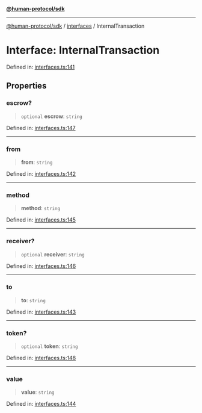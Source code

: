[**@human-protocol/sdk**](../../README.md)

***

[@human-protocol/sdk](../../modules.md) / [interfaces](../README.md) / InternalTransaction

# Interface: InternalTransaction

Defined in: [interfaces.ts:141](https://github.com/humanprotocol/human-protocol/blob/890e8aa80cd5bbbfe3a95428dff3a4f25dbb5c8b/packages/sdk/typescript/human-protocol-sdk/src/interfaces.ts#L141)

## Properties

### escrow?

> `optional` **escrow**: `string`

Defined in: [interfaces.ts:147](https://github.com/humanprotocol/human-protocol/blob/890e8aa80cd5bbbfe3a95428dff3a4f25dbb5c8b/packages/sdk/typescript/human-protocol-sdk/src/interfaces.ts#L147)

***

### from

> **from**: `string`

Defined in: [interfaces.ts:142](https://github.com/humanprotocol/human-protocol/blob/890e8aa80cd5bbbfe3a95428dff3a4f25dbb5c8b/packages/sdk/typescript/human-protocol-sdk/src/interfaces.ts#L142)

***

### method

> **method**: `string`

Defined in: [interfaces.ts:145](https://github.com/humanprotocol/human-protocol/blob/890e8aa80cd5bbbfe3a95428dff3a4f25dbb5c8b/packages/sdk/typescript/human-protocol-sdk/src/interfaces.ts#L145)

***

### receiver?

> `optional` **receiver**: `string`

Defined in: [interfaces.ts:146](https://github.com/humanprotocol/human-protocol/blob/890e8aa80cd5bbbfe3a95428dff3a4f25dbb5c8b/packages/sdk/typescript/human-protocol-sdk/src/interfaces.ts#L146)

***

### to

> **to**: `string`

Defined in: [interfaces.ts:143](https://github.com/humanprotocol/human-protocol/blob/890e8aa80cd5bbbfe3a95428dff3a4f25dbb5c8b/packages/sdk/typescript/human-protocol-sdk/src/interfaces.ts#L143)

***

### token?

> `optional` **token**: `string`

Defined in: [interfaces.ts:148](https://github.com/humanprotocol/human-protocol/blob/890e8aa80cd5bbbfe3a95428dff3a4f25dbb5c8b/packages/sdk/typescript/human-protocol-sdk/src/interfaces.ts#L148)

***

### value

> **value**: `string`

Defined in: [interfaces.ts:144](https://github.com/humanprotocol/human-protocol/blob/890e8aa80cd5bbbfe3a95428dff3a4f25dbb5c8b/packages/sdk/typescript/human-protocol-sdk/src/interfaces.ts#L144)
